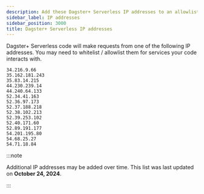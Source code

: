 ```yaml
---
description: Add these Dagster+ Serverless IP addresses to an allowlist for outbound requests to external services.
sidebar_label: IP addresses
sidebar_position: 3000
title: Dagster+ Serverless IP addresses
---
```


Dagster+ Serverless code will make requests from one of the following IP addresses. You may need to whitelist / allowlist them for services your code interacts with.

```plain
34.216.9.66
35.162.181.243
35.83.14.215
44.230.239.14
44.240.64.133
52.34.41.163
52.36.97.173
52.37.188.218
52.38.102.213
52.39.253.102
52.40.171.60
52.89.191.177
54.201.195.80
54.68.25.27
54.71.18.84
```

:::note

Additional IP addresses may be added over time. This list was last updated on **October 24, 2024**.

:::

